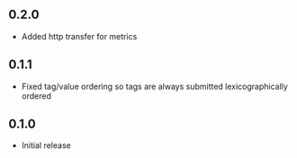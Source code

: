 ## 0.2.0
- Added http transfer for metrics

## 0.1.1
- Fixed tag/value ordering so tags are always submitted lexicographically ordered

## 0.1.0
- Initial release
